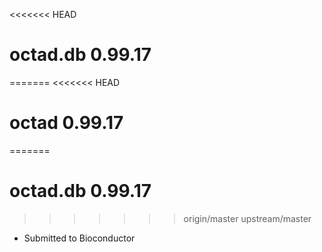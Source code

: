 <<<<<<< HEAD
# octad.db 0.99.17
=======
<<<<<<< HEAD
# octad 0.99.17
=======
# octad.db 0.99.17
>>>>>>> origin/master
>>>>>>> upstream/master

* Submitted to Bioconductor
